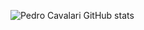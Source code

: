 ![Pedro Cavalari GitHub stats](https://github-readme-stats.vercel.app/api/top-langs?username=pedrocavalari&hide=html,scss,stylus,blade,jupyter%20notebook,python,css,shell,batchfile,dockerfile&theme=algolia&show_icons=true&langs_count=6)
